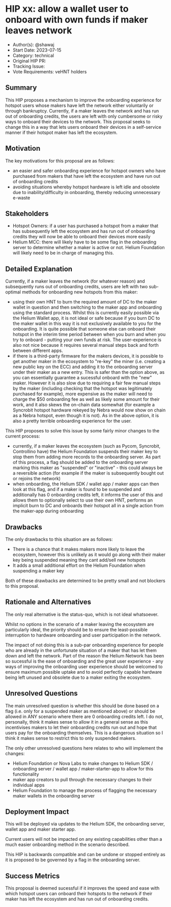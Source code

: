 # HIP xx: allow a wallet user to onboard with own funds if maker leaves network

- Author(s): @shawaj
- Start Date: 2023-07-15
- Category: technical
- Original HIP PR: <!-- leave this empty; maintainer will fill in ID of this pull request -->
- Tracking Issue: <!-- leave this empty; maintainer will create a discussion issue -->
- Vote Requirements: veHNT holders

## Summary

This HIP proposes a mechanism to improve the onboarding experience for hotspot users whose makers have left the network either voluntarily or through bankruptcy. Currently, if a maker leaves the network and has run out of onboarding credits, the users are left with only cumbersome or risky ways to onboard their devices to the network. This proposal seeks to change this in a way that lets users onboard their devices in a self-service manner if their hotspot maker has left the ecosystem.

## Motivation

The key motivations for this proposal are as follows:

- an easier and safer onboarding experience for hotspot owners who have purchased from makers that have left the ecosystem and have run out of onboarding credits
- avoiding situations whereby hotspot hardware is left idle and obsolete due to inability/difficulty in onboarding, thereby reducing unnecessary e-waste

## Stakeholders

- Hotspot Owners: if a user has purchased a hotspot from a maker that has subsequently left the ecosystem and has run out of onboarding credits they will now be able to onboard their devices more easily
- Helium MCC: there will likely have to be some flag in the onboarding server to determine whether a maker is active or not. Helium Foundation will likely need to be in charge of managing this.

## Detailed Explanation

Currently, if a maker leaves the network (for whatever reason) and subsequently runs out of onboarding credits, users are left with two sub-optimal methods for onboarding new hotspots from this maker:

- using their own HNT to burn the required amount of DC to the maker wallet in question and then switching to the maker app and onboarding using the standard process. Whilst this is currently easily possible via the Helium Wallet app, it is not ideal or safe because if you burn DC to the maker wallet in this way it is not exclusively available to you for the onboarding. It is quite possible that someone else can onboard their hotspot in the interim time period between when you burn and when you try to onboard - putting your own funds at risk. The user-experience is also not nice because it requires several manual steps back and forth between different apps.
- if there is a third-party firmware for the makers devices, it is possible to get another maker in the ecosystem to "re-key" the miner (i.e. creating a new public key on the ECC) and adding it to the onboarding server under their maker as a new entry. This is safer than the option above, as you can essentially guarantee a sucessful onboard with the "new" maker. However it is also slow due to requiring a fair few manual steps by the maker (including checking that the hotspot was legitimately purchased for example), more expensive as the maker will need to charge the $50 onboarding fee as well as likely some amount for their work, and it also skews the on-chain data somewhat (for example a Syncrobit hotspot hardware rekeyed by Nebra would now show on chain as a Nebra hotspot, even though it is not). As in the above option, it is also a pretty terrible onboarding experience for the user.

This HIP proposes to solve this issue by some fairly minor changes to the current process:

- currently, if a maker leaves the ecosystem (such as Pycom, Syncrobit, Controllino have) the Helium Foundation suspends their maker key to stop them from adding more records to the onboarding server. As part of this process, a flag should be added to the onboarding server marking this maker as "suspended" or "inactive" - this could always be a reversible action (for example if the maker is subsequently bought out or rejoins the network)
- when onboarding, the Helium SDK / wallet app / maker apps can then look at this flag, and if a maker is found to be suspended and additionally has 0 onboarding credits left, it informs the user of this and allows them to optionally select to use their own HNT, performs an implicit burn to DC and onboards their hotspot all in a single action from the maker-app during onboarding

## Drawbacks

The only drawbacks to this situation are as follows:

- There is a chance that it makes makers more likely to leave the ecosystem, however this is unlikely as it would go along with their maker key being suspended meaning they cant add/sell new hotspots
- It adds a small additional effort on the Helium Foundation when suspending a maker key

Both of these drawbacks are determined to be pretty small and not blockers to this proposal.

## Rationale and Alternatives

The only real alternative is the status-quo, which is not ideal whatsoever. 

Whilst no options in the scenario of a maker leaving the ecosystem are particularly ideal, the priority should be to ensure the least-possible interruption to hardware onboarding and user participation in the network. 

The impact of not doing this is a sub-par onboarding experience for people who are already in the unfortunate situation of a maker that has let them down and left the network. Part of the reason the Helium Network has been so sucessful is the ease of onboarding and the great user experience - any ways of improving the onboarding user experience should be welcomed to ensure maximum possible uptake and to avoid perfectly capable hardware being left unused and obsolete due to a maker exiting the ecosystem.

## Unresolved Questions

The main unresolved question is whether this should be done based on a flag (i.e. only for a suspended maker as mentioned above) or should be allowed in ANY scenario where there are 0 onboarding credits left. I do not, personally, think it makes sense to allow it in a general sense as this incentivises makers to let their onboarding credits run out and hope that users pay for the onboarding themselves. This is a dangerous situation so I think it makes sense to restrict this to only suspended makers. 

The only other unresolved questions here relates to who will implement the changes:

- Helium Foundation or Nova Labs to make changes to Helium SDK / onboarding server / wallet app / maker-starter-app to allow for this functionality
- maker app creators to pull through the necessary changes to their individual apps
- Helium Foundation to manage the process of flagging the necessary maker wallets in the onboarding server

## Deployment Impact

This will be deployed via updates to the Helium SDK, the onboarding server, wallet app and maker starter app. 

Current users will not be impacted on any existing capabilities other than a much easier onboarding method in the scenario described.

This HIP is backwards compatible and can be undone or stopped entirely as it is proposed to be governed by a flag in the onboarding server.

## Success Metrics

This proposal is deemed sucessful if it improves the speed and ease with which hotspot users can onboard their hotspots to the network if their maker has left the ecosystem and has run out of onboarding credits.
